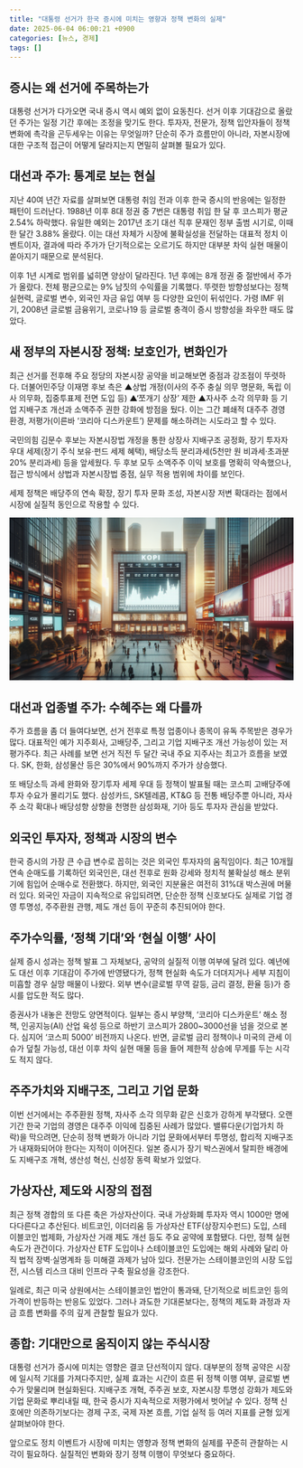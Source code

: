```yaml
---
title: "대통령 선거가 한국 증시에 미치는 영향과 정책 변화의 실제"
date: 2025-06-04 06:00:21 +0900
categories: [뉴스, 경제]
tags: []
---
```


## 증시는 왜 선거에 주목하는가

대통령 선거가 다가오면 국내 증시 역시 예외 없이 요동친다. 선거 이후 기대감으로 올랐던 주가는 일정 기간 후에는 조정을 맞기도 한다. 투자자, 전문가, 정책 입안자들이 정책 변화에 촉각을 곤두세우는 이유는 무엇일까? 단순히 주가 흐름만이 아니라, 자본시장에 대한 구조적 접근이 어떻게 달라지는지 면밀히 살펴볼 필요가 있다.

  

## 대선과 주가: 통계로 보는 현실

지난 40여 년간 자료를 살펴보면 대통령 취임 전과 이후 한국 증시의 반응에는 일정한 패턴이 드러난다. 1988년 이후 8대 정권 중 7번은 대통령 취임 한 달 후 코스피가 평균 2.54% 하락했다. 유일한 예외는 2017년 조기 대선 직후 문재인 정부 출범 시기로, 이때 한 달간 3.88% 올랐다. 이는 대선 자체가 시장에 불확실성을 전달하는 대표적 정치 이벤트이자, 결과에 따라 주가가 단기적으로는 오르기도 하지만 대부분 차익 실현 매물이 쏟아지기 때문으로 분석된다.

이후 1년 시계로 범위를 넓히면 양상이 달라진다. 1년 후에는 8개 정권 중 절반에서 주가가 올랐다. 전체 평균으로는 9% 남짓의 수익률을 기록했다. 뚜렷한 방향성보다는 정책 실현력, 글로벌 변수, 외국인 자금 유입 여부 등 다양한 요인이 뒤섞인다. 가령 IMF 위기, 2008년 글로벌 금융위기, 코로나19 등 글로벌 충격이 증시 방향성을 좌우한 때도 많았다.

  

## 새 정부의 자본시장 정책: 보호인가, 변화인가

최근 선거를 전후해 주요 정당의 자본시장 공약을 비교해보면 중점과 강조점이 뚜렷하다. 더불어민주당 이재명 후보 측은 ▲상법 개정(이사의 주주 충실 의무 명문화, 독립 이사 의무화, 집중투표제 전면 도입 등) ▲‘쪼개기 상장’ 제한 ▲자사주 소각 의무화 등 기업 지배구조 개선과 소액주주 권한 강화에 방점을 뒀다. 이는 그간 폐쇄적 대주주 경영 환경, 저평가(이른바 ‘코리아 디스카운트’) 문제를 해소하려는 시도라고 할 수 있다.

국민의힘 김문수 후보는 자본시장법 개정을 통한 상장사 지배구조 공정화, 장기 투자자 우대 세제(장기 주식 보유·펀드 세제 혜택), 배당소득 분리과세(5천만 원 비과세·초과분 20% 분리과세) 등을 앞세웠다. 두 후보 모두 소액주주 이익 보호를 명확히 약속했으나, 접근 방식에서 상법과 자본시장법 중점, 실무 적용 범위에 차이를 보인다.

세제 정책은 배당주의 연속 확장, 장기 투자 문화 조성, 자본시장 저변 확대라는 점에서 시장에 실질적 동인으로 작용할 수 있다.

  

![서울 도심 증권가, 대형 전광판에 코스피 지수가 표시되는 장면](assets/img/2025-06-03-c77e45c0-1c50-4bf9-b711-5df393cba3c2/1748984491067.png)

  

## 대선과 업종별 주가: 수혜주는 왜 다를까

주가 흐름을 좀 더 들여다보면, 선거 전후로 특정 업종이나 종목이 유독 주목받은 경우가 많다. 대표적인 예가 지주회사, 고배당주, 그리고 기업 지배구조 개선 가능성이 있는 저평가주다. 최근 사례를 보면 선거 직전 두 달간 국내 주요 지주사는 최고가 흐름을 보였다. SK, 한화, 삼성물산 등은 30%에서 90%까지 주가가 상승했다.

또 배당소득 과세 완화와 장기투자 세제 우대 등 정책이 발표될 때는 코스피 고배당주에 투자 수요가 몰리기도 했다. 삼성카드, SK텔레콤, KT&G 등 전통 배당주뿐 아니라, 자사주 소각 확대나 배당성향 상향을 천명한 삼성화재, 기아 등도 투자자 관심을 받았다.

  

## 외국인 투자자, 정책과 시장의 변수

한국 증시의 가장 큰 수급 변수로 꼽히는 것은 외국인 투자자의 움직임이다. 최근 10개월 연속 순매도를 기록하던 외국인은, 대선 전후로 원화 강세와 정치적 불확실성 해소 분위기에 힘입어 순매수로 전환했다. 하지만, 외국인 지분율은 여전히 31%대 박스권에 머물러 있다. 외국인 자금이 지속적으로 유입되려면, 단순한 정책 신호보다도 실제로 기업 경영 투명성, 주주환원 관행, 제도 개선 등이 꾸준히 추진되어야 한다.

  

## 주가수익률, ‘정책 기대’와 ‘현실 이행’ 사이

실제 증시 성과는 정책 발표 그 자체보다, 공약의 실질적 이행 여부에 달려 있다. 예년에도 대선 이후 기대감이 주가에 반영됐다가, 정책 현실화 속도가 더뎌지거나 세부 지침이 미흡할 경우 실망 매물이 나왔다. 외부 변수(글로벌 무역 갈등, 금리 결정, 환율 등)가 증시를 압도한 적도 많다.

증권사가 내놓은 전망도 양면적이다. 일부는 증시 부양책, ‘코리아 디스카운트’ 해소 정책, 인공지능(AI) 산업 육성 등으로 하반기 코스피가 2800~3000선을 넘을 것으로 본다. 심지어 ‘코스피 5000’ 비전까지 나온다. 반면, 글로벌 금리 정책이나 미국의 관세 이슈가 덮칠 가능성, 대선 이후 차익 실현 매물 등을 들어 제한적 상승에 무게를 두는 시각도 적지 않다.

  

## 주주가치와 지배구조, 그리고 기업 문화

이번 선거에서는 주주환원 정책, 자사주 소각 의무화 같은 신호가 강하게 부각됐다. 오랜 기간 한국 기업의 경영은 대주주 이익에 집중된 사례가 많았다. 밸류다운(기업가치 하락)을 막으려면, 단순히 정책 변화가 아니라 기업 문화에서부터 투명성, 합리적 지배구조가 내재화되어야 한다는 지적이 이어진다. 일본 증시가 장기 박스권에서 탈피한 배경에도 지배구조 개혁, 생산성 혁신, 신성장 동력 확보가 있었다.

  

## 가상자산, 제도와 시장의 접점

최근 정책 경합의 또 다른 축은 가상자산이다. 국내 가상화폐 투자자 역시 1000만 명에 다다른다고 추산된다. 비트코인, 이더리움 등 가상자산 ETF(상장지수펀드) 도입, 스테이블코인 법제화, 가상자산 거래 제도 개선 등도 주요 공약에 포함됐다. 다만, 정책 실현 속도가 관건이다. 가상자산 ETF 도입이나 스테이블코인 도입에는 해외 사례와 달리 아직 법적 장벽·실명계좌 등 미해결 과제가 남아 있다. 전문가는 스테이블코인의 시장 도입 전, 시스템 리스크 대비 인프라 구축 필요성을 강조한다.

일례로, 최근 미국 상원에서는 스테이블코인 법안이 통과돼, 단기적으로 비트코인 등의 가격이 반등하는 반응도 있었다. 그러나 과도한 기대론보다는, 정책의 제도화 과정과 자금 흐름 변화를 주의 깊게 관찰할 필요가 있다.

  

## 종합: 기대만으로 움직이지 않는 주식시장

대통령 선거가 증시에 미치는 영향은 결코 단선적이지 않다. 대부분의 정책 공약은 시장에 일시적 기대를 가져다주지만, 실제 효과는 시간이 흐른 뒤 정책 이행 여부, 글로벌 변수가 맞물리며 현실화된다. 지배구조 개혁, 주주권 보호, 자본시장 투명성 강화가 제도와 기업 문화로 뿌리내릴 때, 한국 증시가 지속적으로 저평가에서 벗어날 수 있다. 정책 신호에만 의존하기보다는 경제 구조, 국제 자본 흐름, 기업 실적 등 여러 지표를 균형 있게 살펴보아야 한다.

앞으로도 정치 이벤트가 시장에 미치는 영향과 정책 변화의 실제를 꾸준히 관찰하는 시각이 필요하다. 실질적인 변화와 장기 정책 이행이 무엇보다 중요하다.